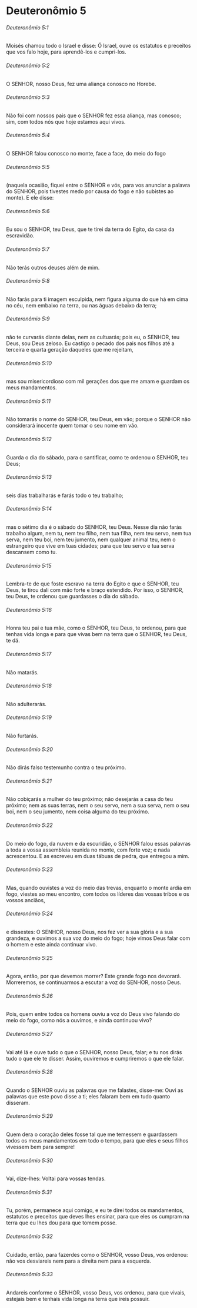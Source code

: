 # Deuteronômio 5

###### Deuteronômio 5:1

Moisés chamou todo o Israel e disse: Ó Israel, ouve os estatutos e preceitos que vos falo hoje, para aprendê-los e cumpri-los.

###### Deuteronômio 5:2

O SENHOR, nosso Deus, fez uma aliança conosco no Horebe.

###### Deuteronômio 5:3

Não foi com nossos pais que o SENHOR fez essa aliança, mas conosco; sim, com todos nós que hoje estamos aqui vivos.

###### Deuteronômio 5:4

O SENHOR falou conosco no monte, face a face, do meio do fogo

###### Deuteronômio 5:5

(naquela ocasião, fiquei entre o SENHOR e vós, para vos anunciar a palavra do SENHOR, pois tivestes medo por causa do fogo e não subistes ao monte). E ele disse:

###### Deuteronômio 5:6

Eu sou o SENHOR, teu Deus, que te tirei da terra do Egito, da casa da escravidão.

###### Deuteronômio 5:7

Não terás outros deuses além de mim.

###### Deuteronômio 5:8

Não farás para ti imagem esculpida, nem figura alguma do que há em cima no céu, nem embaixo na terra, ou nas águas debaixo da terra;

###### Deuteronômio 5:9

não te curvarás diante delas, nem as cultuarás; pois eu, o SENHOR, teu Deus, sou Deus zeloso. Eu castigo o pecado dos pais nos filhos até a terceira e quarta geração daqueles que me rejeitam,

###### Deuteronômio 5:10

mas sou misericordioso com mil gerações dos que me amam e guardam os meus mandamentos.

###### Deuteronômio 5:11

Não tomarás o nome do SENHOR, teu Deus, em vão; porque o SENHOR não considerará inocente quem tomar o seu nome em vão.

###### Deuteronômio 5:12

Guarda o dia do sábado, para o santificar, como te ordenou o SENHOR, teu Deus;

###### Deuteronômio 5:13

seis dias trabalharás e farás todo o teu trabalho;

###### Deuteronômio 5:14

mas o sétimo dia é o sábado do SENHOR, teu Deus. Nesse dia não farás trabalho algum, nem tu, nem teu filho, nem tua filha, nem teu servo, nem tua serva, nem teu boi, nem teu jumento, nem qualquer animal teu, nem o estrangeiro que vive em tuas cidades; para que teu servo e tua serva descansem como tu.

###### Deuteronômio 5:15

Lembra-te de que foste escravo na terra do Egito e que o SENHOR, teu Deus, te tirou dali com mão forte e braço estendido. Por isso, o SENHOR, teu Deus, te ordenou que guardasses o dia do sábado.

###### Deuteronômio 5:16

Honra teu pai e tua mãe, como o SENHOR, teu Deus, te ordenou, para que tenhas vida longa e para que vivas bem na terra que o SENHOR, teu Deus, te dá.

###### Deuteronômio 5:17

Não matarás.

###### Deuteronômio 5:18

Não adulterarás.

###### Deuteronômio 5:19

Não furtarás.

###### Deuteronômio 5:20

Não dirás falso testemunho contra o teu próximo.

###### Deuteronômio 5:21

Não cobiçarás a mulher do teu próximo; não desejarás a casa do teu próximo; nem as suas terras, nem o seu servo, nem a sua serva, nem o seu boi, nem o seu jumento, nem coisa alguma do teu próximo.

###### Deuteronômio 5:22

Do meio do fogo, da nuvem e da escuridão, o SENHOR falou essas palavras a toda a vossa assembleia reunida no monte, com forte voz; e nada acrescentou. E as escreveu em duas tábuas de pedra, que entregou a mim.

###### Deuteronômio 5:23

Mas, quando ouvistes a voz do meio das trevas, enquanto o monte ardia em fogo, viestes ao meu encontro, com todos os líderes das vossas tribos e os vossos anciãos,

###### Deuteronômio 5:24

e dissestes: O SENHOR, nosso Deus, nos fez ver a sua glória e a sua grandeza, e ouvimos a sua voz do meio do fogo; hoje vimos Deus falar com o homem e este ainda continuar vivo.

###### Deuteronômio 5:25

Agora, então, por que devemos morrer? Este grande fogo nos devorará. Morreremos, se continuarmos a escutar a voz do SENHOR, nosso Deus.

###### Deuteronômio 5:26

Pois, quem entre todos os homens ouviu a voz do Deus vivo falando do meio do fogo, como nós a ouvimos, e ainda continuou vivo?

###### Deuteronômio 5:27

Vai até lá e ouve tudo o que o SENHOR, nosso Deus, falar; e tu nos dirás tudo o que ele te disser. Assim, ouviremos e cumpriremos o que ele falar.

###### Deuteronômio 5:28

Quando o SENHOR ouviu as palavras que me falastes, disse-me: Ouvi as palavras que este povo disse a ti; eles falaram bem em tudo quanto disseram.

###### Deuteronômio 5:29

Quem dera o coração deles fosse tal que me temessem e guardassem todos os meus mandamentos em todo o tempo, para que eles e seus filhos vivessem bem para sempre!

###### Deuteronômio 5:30

Vai, dize-lhes: Voltai para vossas tendas.

###### Deuteronômio 5:31

Tu, porém, permanece aqui comigo, e eu te direi todos os mandamentos, estatutos e preceitos que deves lhes ensinar, para que eles os cumpram na terra que eu lhes dou para que tomem posse.

###### Deuteronômio 5:32

Cuidado, então, para fazerdes como o SENHOR, vosso Deus, vos ordenou: não vos desviareis nem para a direita nem para a esquerda.

###### Deuteronômio 5:33

Andareis conforme o SENHOR, vosso Deus, vos ordenou, para que vivais, estejais bem e tenhais vida longa na terra que ireis possuir.

